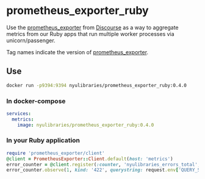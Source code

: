 # prometheus_exporter_ruby

Use the [prometheus_exporter](https://github.com/discourse/prometheus_exporter) from [Discourse](https://www.discourse.org/) as a way to aggregate metrics from our Ruby apps that run multiple worker processes via unicorn/passenger.

Tag names indicate the version of [prometheus_exporter](https://rubygems.org/gems/prometheus_exporter).

## Use

```bash
docker run -p9394:9394 nyulibraries/prometheus_exporter_ruby:0.4.0
```

### In docker-compose

```yaml
services:
  metrics:
    image: nyulibraries/prometheus_exporter_ruby:0.4.0
```

### In your Ruby application

```ruby
require 'prometheus_exporter/client'
@client = PrometheusExporter::Client.default(host: 'metrics')
error_counter = @client.register(:counter, 'nyulibraries_errors_total', 'A counter of errors')
error_counter.observe(1, kind: '422', querystring: request.env['QUERY_STRING'], path_info: request.env['PATH_INFO'])
```
